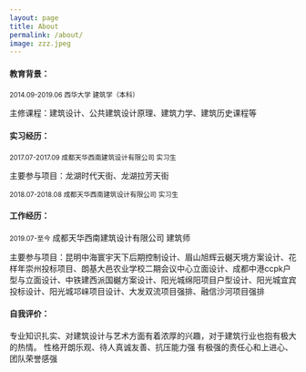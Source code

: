 ```yaml
---
layout: page
title: About
permalink: /about/
image: zzz.jpeg
---
```



#### 教育背景：
<small>2014.09-2019.06 西华大学  建筑学（本科） </small> 

主修课程：建筑设计、公共建筑设计原理、建筑力学、建筑历史课程等


#### 实习经历：
<small>2017.07-2017.09 成都天华西南建筑设计有限公司  实习生</small>

主要参与项目：龙湖时代天街、龙湖拉芳天街

<small>2018.07-2018.08    成都天华西南建筑设计有限公司    实习生</small>


#### 工作经历：
<small>2019.07-至今</small> 成都天华西南建筑设计有限公司    建筑师


主要参与项目：昆明中海寰宇天下后期控制设计、眉山旭辉云樾天境方案设计、花样年崇州投标项目、朗基大邑农业学校二期会议中心立面设计、成都中港ccpk户型与立面设计、中铁建西派国樾方案设计、阳光城绵阳项目户型设计、阳光城宜宾投标设计、阳光城邛崃项目设计、大发双流项目强排、融信沙河项目强排


#### 自我评价：
专业知识扎实、对建筑设计与艺术方面有着浓厚的兴趣，对于建筑行业也抱有极大的热情。
性格开朗乐观、待人真诚友善、抗压能力强
有极强的责任心和上进心、团队荣誉感强